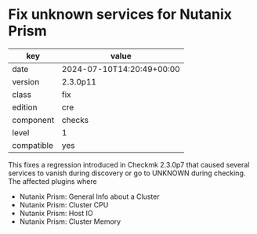 [//]: # (werk v2)
# Fix unknown services for Nutanix Prism

key        | value
---------- | ---
date       | 2024-07-10T14:20:49+00:00
version    | 2.3.0p11
class      | fix
edition    | cre
component  | checks
level      | 1
compatible | yes

This fixes a regression introduced in Checkmk 2.3.0p7 that caused several services to vanish during discovery or go to UNKNOWN during checking.
The affected plugins where

 * Nutanix Prism: General Info about a Cluster
 * Nutanix Prism: Cluster CPU
 * Nutanix Prism: Host IO
 * Nutanix Prism: Cluster Memory


